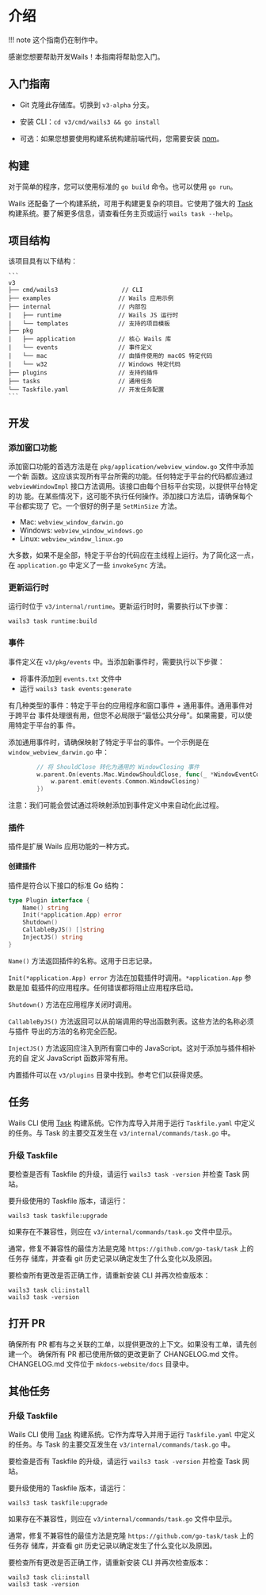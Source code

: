 # 介绍

!!! note 这个指南仍在制作中。

感谢您想要帮助开发Wails！本指南将帮助您入门。

## 入门指南

- Git 克隆此存储库。切换到 `v3-alpha` 分支。
- 安装 CLI：`cd v3/cmd/wails3 && go install`

- 可选：如果您想要使用构建系统构建前端代码，您需要安装
  [npm](https://nodejs.org/en/download)。

## 构建

对于简单的程序，您可以使用标准的 `go build` 命令。也可以使用 `go run`。

Wails 还配备了一个构建系统，可用于构建更复杂的项目。它使用了强大的
[Task](https://taskfile.dev) 构建系统。要了解更多信息，请查看任务主页或运行
`wails task --help`。

## 项目结构

该项目具有以下结构：

    ```
    v3
    ├── cmd/wails3                  // CLI
    ├── examples                   // Wails 应用示例
    ├── internal                   // 内部包
    |   ├── runtime                // Wails JS 运行时
    |   └── templates              // 支持的项目模板
    ├── pkg
    |   ├── application            // 核心 Wails 库
    |   └── events                 // 事件定义
    |   └── mac                    // 由插件使用的 macOS 特定代码
    |   └── w32                    // Windows 特定代码
    ├── plugins                    // 支持的插件
    ├── tasks                      // 通用任务
    └── Taskfile.yaml              // 开发任务配置
    ```

## 开发

### 添加窗口功能

添加窗口功能的首选方法是在 `pkg/application/webview_window.go` 文件中添加一个新
函数。这应该实现所有平台所需的功能。任何特定于平台的代码都应通过
`webviewWindowImpl` 接口方法调用。该接口由每个目标平台实现，以提供平台特定的功
能。在某些情况下，这可能不执行任何操作。添加接口方法后，请确保每个平台都实现了
它。一个很好的例子是 `SetMinSize` 方法。

- Mac: `webview_window_darwin.go`
- Windows: `webview_window_windows.go`
- Linux: `webview_window_linux.go`

大多数，如果不是全部，特定于平台的代码应在主线程上运行。为了简化这一点，在
`application.go` 中定义了一些 `invokeSync` 方法。

### 更新运行时

运行时位于 `v3/internal/runtime`。更新运行时时，需要执行以下步骤：

```shell
wails3 task runtime:build
```

### 事件

事件定义在 `v3/pkg/events` 中。当添加新事件时，需要执行以下步骤：

- 将事件添加到 `events.txt` 文件中
- 运行 `wails3 task events:generate`

有几种类型的事件：特定于平台的应用程序和窗口事件 + 通用事件。通用事件对于跨平台
事件处理很有用，但您不必局限于“最低公共分母”。如果需要，可以使用特定于平台的事
件。

添加通用事件时，请确保映射了特定于平台的事件。一个示例是在
`window_webview_darwin.go` 中：

```go
		// 将 ShouldClose 转化为通用的 WindowClosing 事件
		w.parent.On(events.Mac.WindowShouldClose, func(_ *WindowEventContext) {
			w.parent.emit(events.Common.WindowClosing)
		})
```

注意：我们可能会尝试通过将映射添加到事件定义中来自动化此过程。

### 插件

插件是扩展 Wails 应用功能的一种方式。

#### 创建插件

插件是符合以下接口的标准 Go 结构：

```go
type Plugin interface {
    Name() string
    Init(*application.App) error
    Shutdown()
    CallableByJS() []string
    InjectJS() string
}
```

`Name()` 方法返回插件的名称。这用于日志记录。

`Init(*application.App) error` 方法在加载插件时调用。`*application.App` 参数是加
载插件的应用程序。任何错误都将阻止应用程序启动。

`Shutdown()` 方法在应用程序关闭时调用。

`CallableByJS()` 方法返回可以从前端调用的导出函数列表。这些方法的名称必须与插件
导出的方法的名称完全匹配。

`InjectJS()` 方法返回应注入到所有窗口中的 JavaScript。这对于添加与插件相补充的自
定义 JavaScript 函数非常有用。

内置插件可以在 `v3/plugins` 目录中找到。参考它们以获得灵感。

## 任务

Wails CLI 使用 [Task](https://taskfile.dev) 构建系统。它作为库导入并用于运行
`Taskfile.yaml` 中定义的任务。与 Task 的主要交互发生在
`v3/internal/commands/task.go` 中。

### 升级 Taskfile

要检查是否有 Taskfile 的升级，请运行 `wails3 task -version` 并检查 Task 网站。

要升级使用的 Taskfile 版本，请运行：

```shell
wails3 task taskfile:upgrade
```

如果存在不兼容性，则应在 `v3/internal/commands/task.go` 文件中显示。

通常，修复不兼容性的最佳方法是克隆 `https://github.com/go-task/task` 上的任务存
储库，并查看 git 历史记录以确定发生了什么变化以及原因。

要检查所有更改是否正确工作，请重新安装 CLI 并再次检查版本：

```shell
wails3 task cli:install
wails3 task -version
```

## 打开 PR

确保所有 PR 都有与之关联的工单，以提供更改的上下文。如果没有工单，请先创建一个。
确保所有 PR 都已使用所做的更改更新了 CHANGELOG.md 文件。CHANGELOG.md 文件位于
`mkdocs-website/docs` 目录中。

## 其他任务

### 升级 Taskfile

Wails CLI 使用 [Task](https://taskfile.dev) 构建系统。它作为库导入并用于运行
`Taskfile.yaml` 中定义的任务。与 Task 的主要交互发生在
`v3/internal/commands/task.go` 中。

要检查是否有 Taskfile 的升级，请运行 `wails3 task -version` 并检查 Task 网站。

要升级使用的 Taskfile 版本，请运行：

```shell
wails3 task taskfile:upgrade
```

如果存在不兼容性，则应在 `v3/internal/commands/task.go` 文件中显示。

通常，修复不兼容性的最佳方法是克隆 `https://github.com/go-task/task` 上的任务存
储库，并查看 git 历史记录以确定发生了什么变化以及原因。

要检查所有更改是否正确工作，请重新安装 CLI 并再次检查版本：

```shell
wails3 task cli:install
wails3 task -version
```
